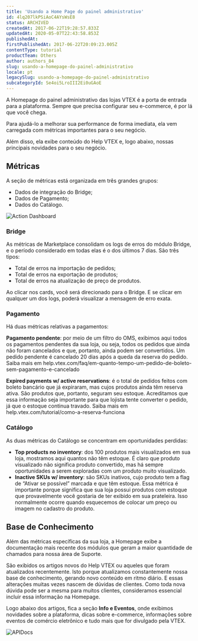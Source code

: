 ```yaml
---
title: 'Usando a Home Page do painel administrativo'
id: 4lq207lkPSiAoC4AYsWsE8
status: ARCHIVED
createdAt: 2017-06-22T19:28:57.833Z
updatedAt: 2020-05-07T22:43:58.853Z
publishedAt: 
firstPublishedAt: 2017-06-22T20:09:23.005Z
contentType: tutorial
productTeam: Others
author: authors_84
slug: usando-a-homepage-do-painel-administrativo
locale: pt
legacySlug: usando-a-homepage-do-painel-administrativo
subcategoryId: Se4oi5LroIII2Ei0uGAoE
---
```


A Homepage do painel administrativo das lojas VTEX é a porta de entrada para a plataforma. Sempre que precisa configurar seu e-commerce, é por lá que você chega. 

Para ajudá-lo a melhorar sua performance de forma imediata, ela vem carregada com métricas importantes para o seu negócio.

Além disso, ela exibe conteúdo do Help VTEX e, logo abaixo, nossas principais novidades para o seu negócio.

## Métricas

A seção de métricas está organizada em três grandes grupos:
- Dados de integração do Bridge;
- Dados de Pagamento;
- Dados do Catálogo.

![Action Dashboard](//images.contentful.com/alneenqid6w5/5ir6pwnlyMeQEeSOmOyisw/dcad530fb9c0004d32a89a3a6d5492ef/Action_Dashboard.png)

### Bridge

As métricas de Marketplace consolidam os logs de erros do módulo Bridge, e o período considerado em todas elas é o dos últimos 7 dias. São três tipos:
- Total de erros na importação de pedidos;
- Total de erros na exportação de produtos;
- Total de erros na atualização de preço de produtos.

Ao clicar nos cards, você será direcionado para o Bridge. E se clicar em qualquer um dos logs, poderá visualizar a mensagem de erro exata.

### Pagamento

Há duas métricas relativas a pagamentos:

**Pagamento pendente**: por meio de um filtro do OMS, exibimos aqui todos os pagamentos pendentes da sua loja, ou seja, todos os pedidos que ainda não foram cancelados e que, portanto, ainda podem ser convertidos. Um pedido pendente é cancelado 20 dias após a queda da reserva do pedido.
Saiba mais em help.vtex.com/faq/em-quanto-tempo-um-pedido-de-boleto-sem-pagamento-e-cancelado

**Expired payments w/ active reservations**: é o total de pedidos feitos com boleto bancário que já expiraram, mas cujos produtos ainda têm reserva ativa. São produtos que, portanto, seguram seu estoque.
Acreditamos que essa informação seja importante para que lojista tente converter o pedido, já que o estoque continua travado.
Saiba mais em help.vtex.com/tutorial/como-a-reserva-funciona

### Catálogo

As duas métricas do Catálogo se concentram em oportunidades perdidas:
- **Top products no inventory**: dos 100 produtos mais visualizados em sua loja, mostramos aqui quantos não têm estoque. É claro que produto visualizado não significa produto convertido, mas há sempre oportunidades a serem exploradas com um produto muito visualizado.
- **Inactive SKUs w/ inventory**: são SKUs inativos, cujo produto tem a flag de “Ativar se possível” marcada e que têm estoque. Essa métrica é importante porque significa que sua loja possui produtos com estoque que provavelmente você gostaria de ter exibido em sua prateleira. Isso normalmente ocorre quando esquecemos de colocar um preço ou imagem no cadastro do produto.

## Base de Conhecimento

Além das métricas específicas da sua loja, a Homepage exibe a documentação mais recente dos módulos que geram a maior quantidade de chamados para nossa área de Suporte.

São exibidos os artigos novos do Help VTEX ou aqueles que foram atualizados recentemente. Isto porque atualizamos constantemente nossa base de conhecimento, gerando novo conteúdo em ritmo diário. E essas alterações muitas vezes nascem de dúvidas de clientes. Como toda nova dúvida pode ser a mesma para muitos clientes, consideramos essencial incluir essa informação na Homepage.

Logo abaixo dos artigos, fica a seção **Info e Eventos**, onde exibimos novidades sobre a plataforma, dicas sobre e-commerce, informações sobre eventos de comércio eletrônico e tudo mais que for divulgado pela VTEX.

![APIDocs](//images.contentful.com/alneenqid6w5/1GzmJz7qIwgm0kMq4smSk4/fb98a1d430346f559ada7800ad6cc321/APIDocs.png)
